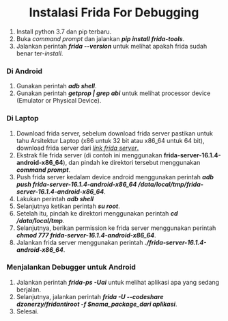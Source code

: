<h1 align="center">Instalasi Frida For Debugging</h1>

1. Install python 3.7 dan pip terbaru.
2. Buka *command prompt* dan jalankan ***pip install frida-tools***.
3. Jalankan perintah ***frida --version*** untuk melihat apakah frida sudah benar ter-*install*.

<h3 align="left">Di Android</h3>

1. Gunakan perintah ***adb shell***. 
2. Gunakan perintah ***getprop | grep abi*** untuk melihat processor device (Emulator or Physical Device).

<h3 align="left">Di Laptop</h3>

1. Download frida server, sebelum download frida server pastikan untuk tahu Arsitektur Laptop (x86 untuk 32 bit atau x86_64 untuk 64 bit), download frida server dari <a href="https://github.com/frida/frida/releases">*link frida server*.</a>
2. Ekstrak file frida server (di contoh ini menggunakan **frida-server-16.1.4-android-x86_64**), dan pindah ke direktori tersebut menggunakan ***command prompt***.
3. Push frida server kedalam device android menggunakan perintah ***adb push frida-server-16.1.4-android-x86_64 /data/local/tmp/frida-server-16.1.4-android-x86_64***.
4. Lakukan perintah ***adb shell***
5. Selanjutnya ketikan perintah ***su root***.
6. Setelah itu, pindah ke direktori menggunakan perintah ***cd /data/local/tmp***.
7. Selanjutnya, berikan permission ke frida server menggunakan perintah ***chmod 777 frida-server-16.1.4-android-x86_64***.
8. Jalankan frida server menggunakan perintah ***./frida-server-16.1.4-android-x86_64***.

<h3 align="left">Menjalankan Debugger untuk Android</h3>

1. Jalankan perintah ***frida-ps -Uai*** untuk melihat aplikasi apa yang sedang berjalan.
2. Selanjutnya, jalankan perintah ***frida -U --codeshare dzonerzy/fridantiroot -f $nama_package_dari aplikasi***.
3. Selesai.

